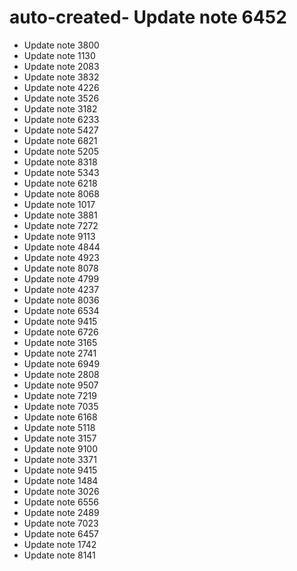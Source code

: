 # auto-created- Update note 6452
- Update note 3800
- Update note 1130
- Update note 2083
- Update note 3832
- Update note 4226
- Update note 3526
- Update note 3182
- Update note 6233
- Update note 5427
- Update note 6821
- Update note 5205
- Update note 8318
- Update note 5343
- Update note 6218
- Update note 8068
- Update note 1017
- Update note 3881
- Update note 7272
- Update note 9113
- Update note 4844
- Update note 4923
- Update note 8078
- Update note 4799
- Update note 4237
- Update note 8036
- Update note 6534
- Update note 9415
- Update note 6726
- Update note 3165
- Update note 2741
- Update note 6949
- Update note 2808
- Update note 9507
- Update note 7219
- Update note 7035
- Update note 6168
- Update note 5118
- Update note 3157
- Update note 9100
- Update note 3371
- Update note 9415
- Update note 1484
- Update note 3026
- Update note 6556
- Update note 2489
- Update note 7023
- Update note 6457
- Update note 1742
- Update note 8141
